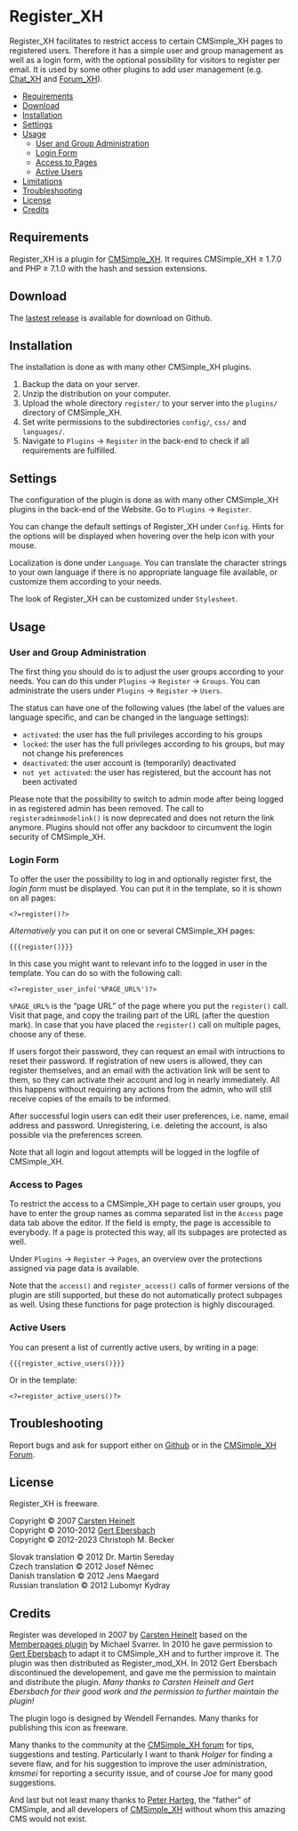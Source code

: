# Register_XH

Register_XH facilitates to restrict access to certain CMSimple_XH pages to
registered users. Therefore it has a simple user and group management as
well as a login form, with the optional possibility for visitors to register
per email. It is used by some other plugins to add user management (e.g.
[Chat_XH](https://github.com/cmb69/chat_xh) and
[Forum_XH](https://github.com/cmb69/forum_xh)).

- [Requirements](#requirements)
- [Download](#download)
- [Installation](#installation)
- [Settings](#settings)
- [Usage](#usage)
  - [User and Group Administration](#user-and-group-administration)
  - [Login Form](#login-form)
  - [Access to Pages](#access-to-pages)
  - [Active Users](#active-users)
- [Limitations](#limitations)
- [Troubleshooting](#troubleshooting)
- [License](#license)
- [Credits](#credits)

## Requirements

Register_XH is a plugin for [CMSimple_XH](https://cmsimple-xh.org/).
It requires CMSimple_XH ≥ 1.7.0 and PHP ≥ 7.1.0 with the hash and session extensions.

## Download

The [lastest release](https://github.com/cmb69/register_xh/releases/latest)
is available for download on Github.

## Installation

The installation is done as with many other CMSimple_XH plugins.

1. Backup the data on your server.
1. Unzip the distribution on your computer.
1. Upload the whole directory `register/` to your server into the `plugins/`
   directory of CMSimple_XH.
1. Set write permissions to the subdirectories `config/`,
   `css/` and `languages/`.
1. Navigate to `Plugins` → `Register` in the back-end to check if all
   requirements are fulfilled.

## Settings

The configuration of the plugin is done as with many other CMSimple_XH plugins
in the back-end of the Website.
Go to `Plugins` → `Register`.

You can change the default settings of Register_XH under `Config`.
Hints for the options will be displayed when hovering over the help icon
with your mouse.

Localization is done under `Language`. You can translate the character
strings to your own language if there is no appropriate language file available,
or customize them according to your needs.

The look of Register_XH can be customized under `Stylesheet`.

## Usage

### User and Group Administration

The first thing you should do is to adjust the user groups according to your
needs. You can do this under `Plugins` → `Register` → `Groups`.
You can administrate the users under `Plugins` → `Register` → `Users`.

The status can have one of the following values (the label of the values are
language specific, and can be changed in the language settings):

- `activated`:
  the user has the full privileges according to his groups
- `locked`:
  the user has the full privileges according to his groups, but may not change his preferences
- `deactivated`:
  the user account is (temporarily) deactivated
- `not yet activated`:
  the user has registered, but the account has not been activated

Please note that the possibility to switch to admin mode after being
logged in as registered admin has been removed. The call to
`registeradminmodelink()` is now deprecated and does not return
the link anymore. Plugins should not offer any backdoor to circumvent the
login security of CMSimple_XH.

### Login Form

To offer the user the possibility to log in and optionally register first,
the *login form* must be displayed. You can put it in the template, so it is
shown on all pages:

    <?=register()?>

*Alternatively* you can put it on one or several CMSimple_XH pages:

    {{{register()}}}

In this case you might want to relevant info to the logged in user in the
template. You can do so with the following call:

    <?=register_user_info('%PAGE_URL%')?>

`%PAGE_URL%` is the “page URL” of the page where you put the `register()` call.
Visit that page, and copy the trailing part of the URL (after the question mark).
In case that you have placed the `register()` call on multiple pages,
choose any of these.

If users forgot their password, they can request an email with intructions
to reset their password. If registration of new users is allowed, they can
register themselves, and an email with the activation link will be sent to
them, so they can activate their account and log in nearly immediately. All
this happens without requiring any actions from the admin, who will still
receive copies of the emails to be informed.

After successful login users can edit their user preferences, i.e. name,
email address and password. Unregistering, i.e. deleting the account, is
also possible via the preferences screen.

Note that all login and logout attempts will be logged in the logfile of
CMSimple_XH.

### Access to Pages

To restrict the access to a CMSimple_XH page to certain user groups,
you have to enter the group names as comma separated list in the `Access`
page data tab above the editor.
If the field is empty, the page is accessible to everybody.
If a page is protected this way, all its subpages are protected as well.

Under `Plugins` → `Register` → `Pages`, an overview over the protections
assigned via page data is available.

Note that the `access()` and `register_access()` calls of former versions
of the plugin are still supported, but these do not automatically protect
subpages as well.
Using these functions for page protection is highly discouraged.

### Active Users

You can present a list of currently active users, by writing in a page:

    {{{register_active_users()}}}

Or in the template:

    <?=register_active_users()?>

## Troubleshooting

Report bugs and ask for support either on
[Github](https://github.com/cmb69/register_xh/issues)
or in the [CMSimple_XH Forum](https://cmsimpleforum.com/).

## License

Register_XH is freeware.

Copyright © 2007 [Carsten Heinelt](http://cmsimple.heinelt.eu/)  
Copyright © 2010-2012 [Gert Ebersbach](https://www.ge-webdesign.de/)  
Copyright © 2012-2023 Christoph M. Becker

Slovak translation © 2012 Dr. Martin Sereday  
Czech translation © 2012 Josef Němec  
Danish translation © 2012 Jens Maegard  
Russian translation © 2012 Lubomyr Kydray

## Credits

Register was developed in 2007 by [Carsten Heinelt](http://cmsimple.heinelt.eu/)
based on the [Memberpages plugin](http://cmsimplewiki-com.keil-portal.de/doku.php?id=plugins:memberpages) by Michael Svarrer.
In 2010 he gave permission to [Gert Ebersbach](https://www.ge-webdesign.de/)
to adapt it to CMSimple_XH and to further improve it.
The plugin was then distributed as Register_mod_XH.
In 2012 Gert Ebersbach discontinued the developement,
and gave me the permission to maintain and distribute the plugin.
*Many thanks to Carsten Heinelt and Gert Ebersbach for their good
work and the permission to further maintain the plugin!*

The plugin logo is designed by Wendell Fernandes.
Many thanks for publishing this icon as freeware.

Many thanks to the community at the [CMSimple_XH forum](https://www.cmsimpleforum.com/)
for tips, suggestions and testing.
Particularly I want to thank *Holger* for finding a severe flaw,
and for his suggestion to improve the user administration,
*kmsmei* for reporting a security issue,
and of course *Joe* for many good suggestions.

And last but not least many thanks to [Peter Harteg](https://www.harteg.dk),
the “father” of CMSimple, and all developers of [CMSimple_XH](https://cmsimple-xh.org/)
without whom this amazing CMS would not exist.
